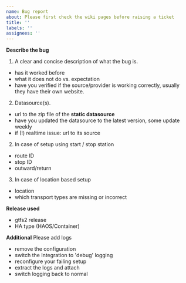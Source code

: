 ```yaml
---
name: Bug report
about: Please first check the wiki pages before raising a ticket
title: ''
labels: ''
assignees: ''
---
```


**Describe the bug**
1. A clear and concise description of what the bug is.
- has it worked before
- what it does not do vs. expectation
- have you verified if the source/provider is working correctly, usually they have their own website.
  
2. Datasource(s).
- url to the zip file of the **static datasource**
- have you updated the datasource to the latest version, some update weekly
- if (!) realtime issue: url to its source

2. In case of setup using start / stop station
- route ID
- stop ID
- outward/return

3. In case of location based setup
- location
- which transport types are missing or incorrect

**Release used**
- gtfs2 release 
- HA type (HAOS/Container)

**Additional**
Please add logs
- remove the configuration
- switch the Integration to 'debug' logging
- reconfigure your failing setup
- extract the logs and attach
- switch logging back to normal
